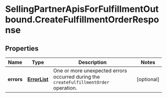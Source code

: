 # SellingPartnerApisForFulfillmentOutbound.CreateFulfillmentOrderResponse

## Properties
Name | Type | Description | Notes
------------ | ------------- | ------------- | -------------
**errors** | [**ErrorList**](ErrorList.md) | One or more unexpected errors occurred during the `createFulfillmentOrder` operation. | [optional] 


